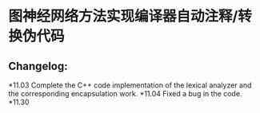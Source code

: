 # 图神经网络方法实现编译器自动注释/转换伪代码

## Changelog:
*11.03 Complete the C++ code implementation of the lexical analyzer and the corresponding encapsulation work. 
*11.04 Fixed a bug in the code. 
*11.30
